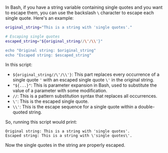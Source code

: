 In Bash, if you have a string variable containing single quotes and you want to escape them, you can use the backslash `\` character to escape each single quote. Here's an example:

```bash
original_string="This is a string with 'single quotes'."

# Escaping single quotes
escaped_string="${original_string//\'/\\'}"

echo "Original string: $original_string"
echo "Escaped string: $escaped_string"
```

In this script:

- `${original_string//\'/\\'}`: This part replaces every occurrence of a single quote `'` with an escaped single quote `\'` in the original string.
- `"${...}"`: This is parameter expansion in Bash, used to substitute the value of a parameter with some modification.
- `//`: This is a pattern substitution syntax that replaces all occurrences.
- `\'`: This is the escaped single quote.
- `\\'`: This is the escape sequence for a single quote within a double-quoted string.

So, running this script would print:

```
Original string: This is a string with 'single quotes'.
Escaped string: This is a string with \'single quotes\'.
```

Now the single quotes in the string are properly escaped.
